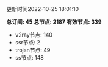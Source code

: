 更新时间2022-10-25 18:01:10

**总订阅: 45**
**总节点: 2187**
**有效节点: 339**
- v2ray节点: 140
- ssr节点: 2
- trojan节点: 49
- ss节点: 148
